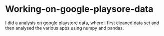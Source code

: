 # Working-on-google-playsore-data
I did a analysis on google playstore data, where I first cleaned data set and then analysed the various apps using numpy and pandas.

